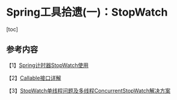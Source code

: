 # Spring工具拾遗(一)：StopWatch

[toc]



## 参考内容

【1】[Spring计时器StopWatch使用](https://blog.csdn.net/gxs1688/article/details/87185030)

【2】[Callable接口详解](https://blog.csdn.net/m0_37204491/article/details/87930790)

【3】[StopWatch单线程问题及多线程ConcurrentStopWatch解决方案](https://blog.csdn.net/musuny/article/details/88903312)